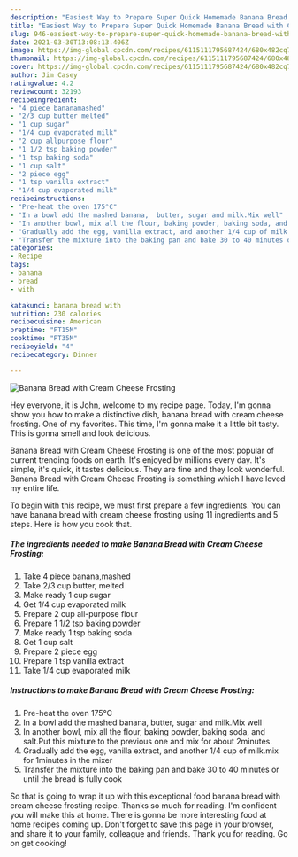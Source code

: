 ```yaml
---
description: "Easiest Way to Prepare Super Quick Homemade Banana Bread with Cream Cheese Frosting"
title: "Easiest Way to Prepare Super Quick Homemade Banana Bread with Cream Cheese Frosting"
slug: 946-easiest-way-to-prepare-super-quick-homemade-banana-bread-with-cream-cheese-frosting
date: 2021-03-30T13:08:13.406Z
image: https://img-global.cpcdn.com/recipes/6115111795687424/680x482cq70/banana-bread-with-cream-cheese-frosting-recipe-main-photo.jpg
thumbnail: https://img-global.cpcdn.com/recipes/6115111795687424/680x482cq70/banana-bread-with-cream-cheese-frosting-recipe-main-photo.jpg
cover: https://img-global.cpcdn.com/recipes/6115111795687424/680x482cq70/banana-bread-with-cream-cheese-frosting-recipe-main-photo.jpg
author: Jim Casey
ratingvalue: 4.2
reviewcount: 32193
recipeingredient:
- "4 piece bananamashed"
- "2/3 cup butter melted"
- "1 cup sugar"
- "1/4 cup evaporated milk"
- "2 cup allpurpose flour"
- "1 1/2 tsp baking powder"
- "1 tsp baking soda"
- "1 cup salt"
- "2 piece egg"
- "1 tsp vanilla extract"
- "1/4 cup evaporated milk"
recipeinstructions:
- "Pre-heat the oven 175°C"
- "In a bowl add the mashed banana,  butter, sugar and milk.Mix well"
- "In another bowl, mix all the flour, baking powder, baking soda, and salt.Put this mixture to the previous one and mix for about 2minutes."
- "Gradually add the egg, vanilla extract, and another 1/4 cup of milk.mix for 1minutes in the mixer"
- "Transfer the mixture into the baking pan and bake 30 to 40 minutes or until the bread is fully cook"
categories:
- Recipe
tags:
- banana
- bread
- with

katakunci: banana bread with 
nutrition: 230 calories
recipecuisine: American
preptime: "PT15M"
cooktime: "PT35M"
recipeyield: "4"
recipecategory: Dinner

---
```



![Banana Bread with Cream Cheese Frosting](https://img-global.cpcdn.com/recipes/6115111795687424/680x482cq70/banana-bread-with-cream-cheese-frosting-recipe-main-photo.jpg)

Hey everyone, it is John, welcome to my recipe page. Today, I'm gonna show you how to make a distinctive dish, banana bread with cream cheese frosting. One of my favorites. This time, I'm gonna make it a little bit tasty. This is gonna smell and look delicious.



Banana Bread with Cream Cheese Frosting is one of the most popular of current trending foods on earth. It's enjoyed by millions every day. It's simple, it's quick, it tastes delicious. They are fine and they look wonderful. Banana Bread with Cream Cheese Frosting is something which I have loved my entire life.


To begin with this recipe, we must first prepare a few ingredients. You can have banana bread with cream cheese frosting using 11 ingredients and 5 steps. Here is how you cook that.

<!--inarticleads1-->

##### The ingredients needed to make Banana Bread with Cream Cheese Frosting:

1. Take 4 piece banana,mashed
1. Take 2/3 cup butter, melted
1. Make ready 1 cup sugar
1. Get 1/4 cup evaporated milk
1. Prepare 2 cup all-purpose flour
1. Prepare 1 1/2 tsp baking powder
1. Make ready 1 tsp baking soda
1. Get 1 cup salt
1. Prepare 2 piece egg
1. Prepare 1 tsp vanilla extract
1. Take 1/4 cup evaporated milk




<!--inarticleads2-->

##### Instructions to make Banana Bread with Cream Cheese Frosting:

1. Pre-heat the oven 175°C
1. In a bowl add the mashed banana,  butter, sugar and milk.Mix well
1. In another bowl, mix all the flour, baking powder, baking soda, and salt.Put this mixture to the previous one and mix for about 2minutes.
1. Gradually add the egg, vanilla extract, and another 1/4 cup of milk.mix for 1minutes in the mixer
1. Transfer the mixture into the baking pan and bake 30 to 40 minutes or until the bread is fully cook




So that is going to wrap it up with this exceptional food banana bread with cream cheese frosting recipe. Thanks so much for reading. I'm confident you will make this at home. There is gonna be more interesting food at home recipes coming up. Don't forget to save this page in your browser, and share it to your family, colleague and friends. Thank you for reading. Go on get cooking!
